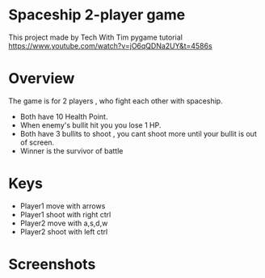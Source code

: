 # Spaceship 2-player game
This project made by Tech With Tim pygame tutorial https://www.youtube.com/watch?v=jO6qQDNa2UY&t=4586s
# Overview
The game is for 2 players , who fight each other with spaceship.
- Both have 10 Health Point.
- When enemy's bullit hit you you lose 1 HP.
- Both have 3 bullits to shoot , you cant shoot more until your bullit is out of screen.
- Winner is the survivor of battle 
# Keys
- Player1 move with arrows 
- Player1 shoot with right ctrl 
- Player2 move with a,s,d,w 
- Player2 shoot with left ctrl 
# Screenshots
